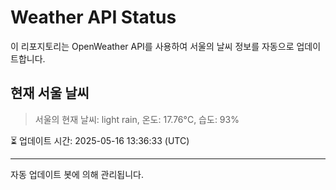 
# Weather API Status

이 리포지토리는 OpenWeather API를 사용하여 서울의 날씨 정보를 자동으로 업데이트합니다.

## 현재 서울 날씨
> 서울의 현재 날씨: light rain, 온도: 17.76°C, 습도: 93%

⏳ 업데이트 시간: 2025-05-16 13:36:33 (UTC)

---
자동 업데이트 봇에 의해 관리됩니다.
